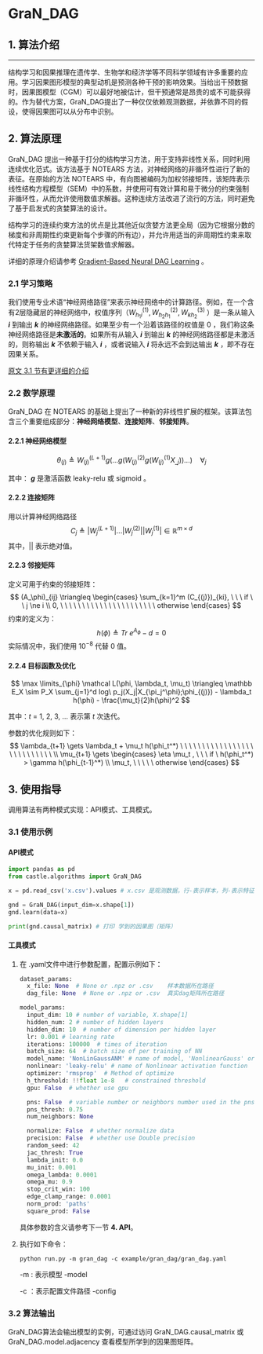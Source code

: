 # GraN_DAG

## 1. 算法介绍

----

结构学习和因果推理在遗传学、生物学和经济学等不同科学领域有许多重要的应用。学习因果图形模型的典型动机是预测各种干预的影响效果。当给出干预数据时，因果图模型（CGM）可以最好地被估计，但干预通常是昂贵的或不可能获得的。作为替代方案，GraN_DAG提出了一种仅仅依赖观测数据，并依靠不同的假设，使得因果图可以从分布中识别。

## 2. 算法原理

GraN_DAG 提出一种基于打分的结构学习方法，用于支持非线性关系，同时利用连续优化范式。该方法基于 NOTEARS 方法，对神经网络的非循环性进行了新的表征。在原始的方法 NOTEARS 中，有向图被编码为加权邻接矩阵，该矩阵表示线性结构方程模型（SEM）中的系数，并使用可有效计算和易于微分的约束强制非循环性，从而允许使用数值求解器。这种连续方法改进了流行的方法，同时避免了基于启发式的贪婪算法的设计。

结构学习的连续约束方法的优点是比其他近似贪婪方法更全局（因为它根据分数的梯度和非周期性约束更新每个步骤的所有边），并允许用适当的非周期性约束来取代特定于任务的贪婪算法货架数值求解器。

详细的原理介绍请参考 [Gradient-Based Neural DAG Learning](https://arxiv.org/pdf/1906.02226.pdf) 。

### 2.1 学习策略

我们使用专业术语“神经网络路径”来表示神经网络中的计算路径。例如，在一个含有2层隐藏层的神经网络中，权值序列（$W_{h_1 i}^{(1)},W_{h_2 h_1}^{(2)},W_{k h_2}^{(3)}$ ）是一条从输入 **_i_** 到输出  **_k_** 的神经网络路径。如果至少有一个沿着该路径的权值是 0 ，我们称这条神经网络路径是**未激活的**。如果所有从输入 **_i_** 到输出  **_k_** 的神经网络路径都是未激活的，则称输出  **_k_** 不依赖于输入 **_i_** ，或者说输入 **_i_** 将永远不会到达输出  **_k_** ，即不存在因果关系。

[原文 3.1 节有更详细的介绍](https://arxiv.org/pdf/1906.02226.pdf)

### 2.2 数学原理

GraN_DAG 在 NOTEARS 的基础上提出了一种新的非线性扩展的框架。该算法包含三个重要组成部分：**神经网络模型**、**连接矩阵**、**邻接矩阵**。

#### 2.2.1 神经网络模型

$$
\theta_{(j)} \triangleq W_{(j)}^{(L+1)}g(...g(W_{(j)}^{(2)}g(W_{(j)}^{(1)}X_{\_j}))...) \ \ \ \ \forall_j
$$

其中： **_g_** 是激活函数 leaky-relu 或 sigmoid 。

#### 2.2.2 连接矩阵

用以计算神经网络路径
$$
C_j \triangleq |W_j^{(L+1)}|...|W_j^{(2)}||W_j^{(1)}| \in \mathbb R^{m×d}
$$
​其中，|| 表示绝对值。

#### 2.2.3 邻接矩阵

定义可用于约束的邻接矩阵：
$$
(A_\phi)_{ij} \triangleq \begin{cases} \sum_{k=1}^m (C_{(j)})_{ki}, \ \ \ if \ \ j \ne i \\ 0, \ \ \ \ \  \ \  \ \ \ \ \ \ \ \ \ \ \ \ \ \ \ otherwise \end{cases}
$$
约束的定义为：
$$
h(\phi) \triangleq Tr\ e^{A_\phi} - d = 0
$$
实际情况中，我们使用 $10^{-8}$ 代替 0 值。

#### 2.2.4 目标函数及优化

$$
\max \limits_{\phi} \mathcal L(\phi, \lambda_t, \mu_t) \triangleq \mathbb E_X \sim P_X \sum_{j=1}^d log\ p_j(X_j|X_{\pi_j^\phi};\phi_{(j)}) - \lambda_t h(\phi) - \frac{\mu_t}{2}h(\phi)^2
$$

其中：_t_ = 1, 2, 3, ... 表示第 _t_ 次迭代。

参数的优化规则如下：
$$
\lambda_{t+1} \gets \lambda_t + \mu_t h(\phi_t^*) \ \ \ \ \ \ \ \ \ \ \ \ \ \ \ \ \ \ \ \ \ \ \ \ \ \ \ \\
\mu_{t+1} \gets \begin{cases}   \eta \mu_t , \ \ \ if \ h(\phi_t^*) > \gamma h(\phi_{t-1}^*) \\  \mu_t, \ \ \ \ \ otherwise  \end{cases}
$$

## 3. 使用指导

调用算法有两种模式实现：API模式、工具模式。

### 3.1 使用示例

#### API模式

```python
import pandas as pd
from castle.algorithms import GraN_DAG

x = pd.read_csv('x.csv').values # x.csv 是观测数据，行-表示样本，列-表示特征

gnd = GraN_DAG(input_dim=x.shape[1])
gnd.learn(data=x)

print(gnd.causal_matrix) # 打印 学到的因果图（矩阵）
```
#### 工具模式

1. 在 .yaml文件中进行参数配置，配置示例如下：

   ```python
   dataset_params:
     x_file: None  # None or .npz or .csv    样本数据所在路径
     dag_file: None  # None or .npz or .csv  真实dag矩阵所在路径
   
   model_params:
     input_dim: 10 # number of variable, X.shape[1]
     hidden_num: 2 # number of hidden layers
     hidden_dim: 10  # number of dimension per hidden layer
     lr: 0.001 # learning rate
     iterations: 100000  # times of iteration
     batch_size: 64  # batch size of per training of NN
     model_name: 'NonLinGaussANM' # name of model, 'NonlinearGauss' or 'NonlinearGaussANM'
     nonlinear: 'leaky-relu' # name of Nonlinear activation function
     optimizer: 'rmsprop'  # Method of optimize
     h_threshold: !!float 1e-8   # constrained threshold
     gpu: False  # whether use gpu
   
     pns: False  # variable number or neighbors number used in the pns
     pns_thresh: 0.75
     num_neighbors: None
   
     normalize: False  # whether normalize data
     precision: False  # whether use Double precision
     random_seed: 42
     jac_thresh: True
     lambda_init: 0.0
     mu_init: 0.001
     omega_lambda: 0.0001
     omega_mu: 0.9
     stop_crit_win: 100
     edge_clamp_range: 0.0001
     norm_prod: 'paths'
     square_prod: False
   ```

   具体参数的含义请参考下一节 **4. API**。

2. 执行如下命令：

   ```shell
   python run.py -m gran_dag -c example/gran_dag/gran_dag.yaml
   ```

   \-m :  表示模型  -model

   \-c ：表示配置文件路径  -config

### 3.2 算法输出

GraN_DAG算法会输出模型的实例，可通过访问 GraN_DAG.causal_matrix 或 GraN_DAG.model.adjacency 查看模型所学到的因果图矩阵。

